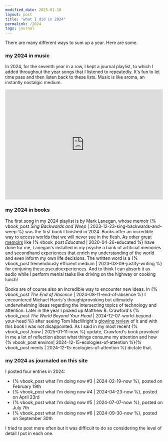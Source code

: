 ```yaml
---
modified_date: 2025-01-18
layout: post
title: "what I did in 2024"
permalink: /2024
tags: journal
---
```


There are many different ways to sum up a year.
Here are some.
<!--more-->

### my 2024 in music

In 2024, for the seventh year in a row, I kept a journal playlist, to which I added throughout the year songs that I listened to repeatedly.
It's fun to let time pass and then listen back to these lists.
Music is like aroma, an instantly nostalgic medium.

<iframe style="border-radius:12px margin-bottom: 15px;" src="https://open.spotify.com/embed/playlist/6MuDTdPI1B6l7t2x1U2GJT?utm_source=generator" width="100%" height="352" frameBorder="0" allowfullscreen="" allow="autoplay; clipboard-write; encrypted-media; fullscreen; picture-in-picture" loading="eager"></iframe>

### my 2024 in books

The first song in my 2024 playlist is by Mark Lanegan, whose memoir {% vbook_post _Sing Backwards and Weep_ | 2023-12-23-sing-backwards-and-weep %} was the first book I finished in 2024.
Books offer an incredible way to access worlds that we will never see in the flesh.
As other great [memoirs]({{site.baseurl}}/tags/memoir) like {% vbook_post _Educated_ | 2020-04-26-educated %} have done for me, Lanegan's installed in my psyche a bank of artificial memories and secondhand experiences that enrich my understanding of the world and even inform my own life decisions.
The written word is a {% vbook_post tremendously efficient medium | 2023-03-09-justify-writing %} for conjuring these pseudoexperiences.
And to think I can absorb it as audio while I perform menial tasks like driving on the highway or cooking lunch!

Books are of course also an incredible way to encounter new ideas.
In {% vbook_post _The End of Absence_ | 2024-08-11-end-of-absence %} I encountered Michael Harris's thoughtprovoking but ultimately underwhelming ideas regarding the intersecting topics of technology and attention.
Later in the year I picked up Matthew B. Crawford's {% vbook_post _The World Beyond Your Head_ | 2024-12-07-world-beyond-your-head %} after seeing Tom MacWright's [glowing review](https://macwright.com/2024/07/07/world-beyond-your-head) of it and with this book I was not disappointed.
As I said in my most recent {% vbook_post /now | 2025-01-11-now %} update, Crawford's book provoked in me a lot of reflection about what things consume my attention and how {% vbook_post environ| 2024-12-15-ecologies-of-attention %}{% vbook_post ments | 2024-12-15-ecologies-of-attention %} dictate that.

### my 2024 as journaled on this site

I posted four entries in 2024:
- {% vbook_post what I'm doing now #3 | 2024-02-19-now %}, posted on February 19th
- {% vbook_post what I'm doing now #4 | 2024-04-23-now %}, posted on April 23rd
- {% vbook_post what I'm doing now #5 | 2024-07-07-now %}, posted on July 7th
- {% vbook_post what I'm doing now #6 | 2024-09-30-now %}, posted on September 30th

I tried to post more often but it was difficult to do so considering the level of detail I put in each one.